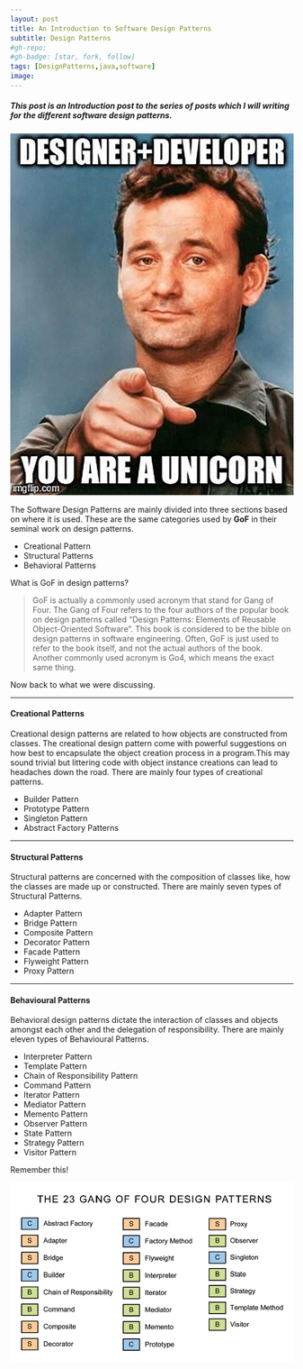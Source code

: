 ```yaml
---
layout: post
title: An Introduction to Software Design Patterns
subtitle: Design Patterns
#gh-repo:
#gh-badge: [star, fork, follow]
tags: [DesignPatterns,java,software]
image:
---
```

##### This post is an Introduction post to the series of posts which I will writing for the different software design patterns.

 ![Lets Learn to Design](../img/designdevunicorn.jpg)

The Software Design Patterns are mainly divided into three sections based on where it is used. These are the same categories used by **GoF** in their seminal work on design patterns.

- Creational Pattern
- Structural Patterns
- Behavioral Patterns

What is GoF in design patterns?

> GoF is actually a commonly used acronym that stand for Gang of Four. The Gang of Four refers to the four authors of the popular book on design patterns called “Design Patterns: Elements of Reusable Object-Oriented Software”. This book is considered to be the bible on design patterns in software engineering. Often, GoF is just used to refer to the book itself, and not the actual authors of the book. Another commonly used acronym is Go4, which means the exact same thing.
>

Now back to what we were discussing.

------

#### Creational Patterns

Creational design patterns are related to how objects are constructed from classes. The creational design pattern come with powerful suggestions on how best to encapsulate the object creation process in a program.This may sound trivial but littering code with object instance creations can lead to headaches down the road. There are mainly four types of creational patterns.

- Builder Pattern
- Prototype Pattern
- Singleton Pattern
- Abstract Factory Patterns

------

#### Structural Patterns

Structural patterns are concerned with the composition of classes like, how the classes are made up or constructed. There are mainly seven types of Structural Patterns.

- Adapter Pattern
- Bridge Pattern
- Composite Pattern
- Decorator Pattern
- Facade Pattern
- Flyweight Pattern
- Proxy Pattern

------

#### Behavioural Patterns

Behavioral design patterns dictate the interaction of classes and objects amongst each other and the delegation of responsibility. There are mainly eleven types of Behavioural Patterns.

- Interpreter Pattern
- Template Pattern
- Chain of Responsibility Pattern
- Command Pattern
- Iterator Pattern
- Mediator Pattern
- Memento Pattern
- Observer Pattern
- State Pattern
- Strategy Pattern
- Visitor Pattern

Remember this!

![GOF](../img/gof.png)
